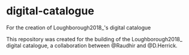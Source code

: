 # digital-catalogue
For the creation of Loughborough2018_'s digital catalogue

This repository was created for the building of the Loughborough2018_ digital catalogue, a collaboration between @Raudhir and @D.Herrick.

